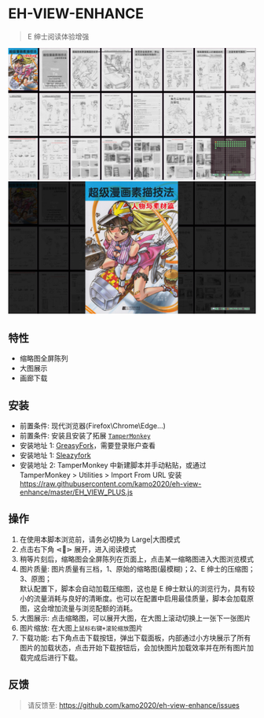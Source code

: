 # EH-VIEW-ENHANCE

> E 绅士阅读体验增强

![预览](.assets/Preview_c.jpg "预览")
![大图](.assets/BigScreen_c.jpg "大图")

## 特性

- 缩略图全屏陈列
- 大图展示
- 画廊下载

## 安装

- 前置条件: 现代浏览器(Firefox\Chrome\Edge...)
- 前置条件: 安装且安装了拓展 [`TamperMonkey`](https://www.tampermonkey.net/)
- 安装地址 1: [GreasyFork](https://greasyfork.org/en/scripts/397848-e-hentai-view-enhance)，需要登录账户查看
- 安装地址 1: [Sleazyfork](https://sleazyfork.org/en/scripts/397848-e-hentai-view-enhance)
- 安装地址 2: TamperMonkey 中新建脚本并手动粘贴，或通过 TamperMonkey > Utilities > Import From URL 安装 https://raw.githubusercontent.com/kamo2020/eh-view-enhance/master/EH_VIEW_PLUS.js

## 操作

1. 在使用本脚本浏览前，请务必切换为 Large|大图模式
2. 点击右下角 ⋖📖⋗ 展开，进入阅读模式
3. 稍等片刻后，缩略图会全屏陈列在页面上，点击某一缩略图进入大图浏览模式
4. 图片质量: 图片质量有三档，1、原始的缩略图(最模糊)；2、E 绅士的压缩图；3、原图；<br>
   默认配置下，脚本会自动加载压缩图，这也是 E 绅士默认的浏览行为，具有较小的流量消耗与良好的清晰度。也可以在配置中启用最佳质量，脚本会加载原图，这会增加流量与浏览配额的消耗。
5. 大图展示: 点击缩略图，可以展开大图，在大图上滚动切换上一张下一张图片
6. 图片缩放: 在大图上`鼠标右键+滚轮缩放`图片
7. 下载功能: 右下角点击下载按钮，弹出下载面板，内部通过小方块展示了所有图片的加载状态，点击开始下载按钮后，会加快图片加载效率并在所有图片加载完成后进行下载。

## 反馈

> 请反馈至: https://github.com/kamo2020/eh-view-enhance/issues
